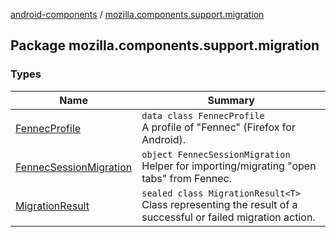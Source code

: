 [android-components](../index.md) / [mozilla.components.support.migration](./index.md)

## Package mozilla.components.support.migration

### Types

| Name | Summary |
|---|---|
| [FennecProfile](-fennec-profile/index.md) | `data class FennecProfile`<br>A profile of "Fennec" (Firefox for Android). |
| [FennecSessionMigration](-fennec-session-migration/index.md) | `object FennecSessionMigration`<br>Helper for importing/migrating "open tabs" from Fennec. |
| [MigrationResult](-migration-result/index.md) | `sealed class MigrationResult<T>`<br>Class representing the result of a successful or failed migration action. |
